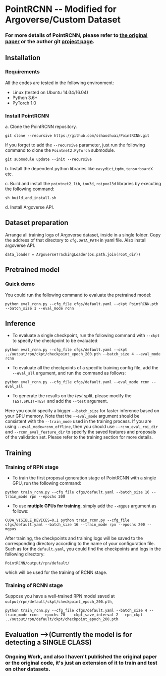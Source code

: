 # PointRCNN -- Modified for Argoverse/Custom Dataset

### For more details of PointRCNN, please refer to [the original paper](https://arxiv.org/abs/1812.04244) or the author git [project page](#).

## Installation
### Requirements
All the codes are tested in the following environment:
* Linux (tested on Ubuntu 14.04/16.04)
* Python 3.6+
* PyTorch 1.0

### Install PointRCNN 

a. Clone the PointRCNN repository.
```shell
git clone --recursive https://github.com/sshaoshuai/PointRCNN.git
```
If you forget to add the `--recursive` parameter, just run the following command to clone the `Pointnet2.PyTorch` submodule.
```shell
git submodule update --init --recursive
```

b. Install the dependent python libraries like `easydict`,`tqdm`, `tensorboardX ` etc.

c. Build and install the `pointnet2_lib`, `iou3d`, `roipool3d` libraries by executing the following command:
```shell
sh build_and_install.sh
```
d. Install Argoverse API.

## Dataset preparation
Arrange all training logs of Argoverse dataset, inside in a single folder. Copy the address of that directory to `cfg.DATA_PATH` in yaml file. Also install argoverse API.

```
data_loader = ArgoverseTrackingLoader(os.path.join(root_dir))
```
## Pretrained model
### Quick demo
You could run the following command to evaluate the pretrained model: 
```
python eval_rcnn.py --cfg_file cfgs/default.yaml --ckpt PointRCNN.pth --batch_size 1 --eval_mode rcnn 
```

## Inference
* To evaluate a single checkpoint, run the following command with `--ckpt` to specify the checkpoint to be evaluated:
```
python eval_rcnn.py --cfg_file cfgs/default.yaml --ckpt ../output/rpn/ckpt/checkpoint_epoch_200.pth --batch_size 4 --eval_mode rcnn 
```

* To evaluate all the checkpoints of a specific training config file, add the `--eval_all` argument, and run the command as follows:
```
python eval_rcnn.py --cfg_file cfgs/default.yaml --eval_mode rcnn --eval_all
```

* To generate the results on the *test* split, please modify the `TEST.SPLIT=TEST` and add the `--test` argument. 

Here you could specify a bigger `--batch_size` for faster inference based on your GPU memory. Note that the `--eval_mode` argument should be consistent with the `--train_mode` used in the training process. If you are using `--eval_mode=rcnn_offline`, then you should use `--rcnn_eval_roi_dir` and `--rcnn_eval_feature_dir` to specify the saved features and proposals of the validation set. Please refer to the training section for more details. 

## Training

### Training of RPN stage
* To train the first proposal generation stage of PointRCNN with a single GPU, run the following command:
```
python train_rcnn.py --cfg_file cfgs/default.yaml --batch_size 16 --train_mode rpn --epochs 200
```

* To use **mutiple GPUs for training**, simply add the `--mgpus` argument as follows:
```
CUDA_VISIBLE_DEVICES=0,1 python train_rcnn.py --cfg_file cfgs/default.yaml --batch_size 16 --train_mode rpn --epochs 200 --mgpus
```

After training, the checkpoints and training logs will be saved to the corresponding directory according to the name of your configuration file. Such as for the `default.yaml`, you could find the checkpoints and logs in the following directory:
```
PointRCNN/output/rpn/default/
```
which will be used for the training of RCNN stage. 

### Training of RCNN stage
Suppose you have a well-trained RPN model saved at `output/rpn/default/ckpt/checkpoint_epoch_200.pth`, 

```
python train_rcnn.py --cfg_file cfgs/default.yaml --batch_size 4 --train_mode rcnn --epochs 70  --ckpt_save_interval 2 --rpn_ckpt ../output/rpn/default/ckpt/checkpoint_epoch_200.pth
```

## Evaluation -->(Currently the model is for detecting a SINGLE CLASS)

### Ongoing Work, and also I haven't published the original paper or the original code, it's just an extension of it to train and test on other datasets.
